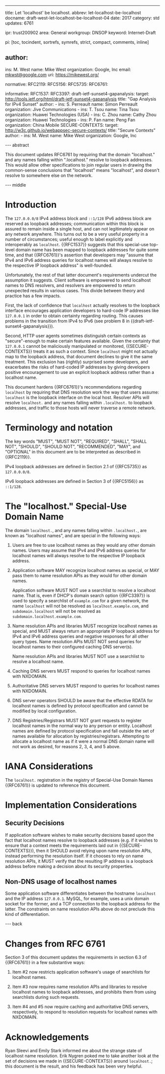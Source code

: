 ---
title: Let 'localhost' be localhost.
abbrev: let-localhost-be-localhost
docname: draft-west-let-localhost-be-localhost-04
date: 2017
category: std
updates: 6761

ipr: trust200902
area: General
workgroup: DNSOP
keyword: Internet-Draft

pi: [toc, tocindent, sortrefs, symrefs, strict, compact, comments, inline]

author:
-
  ins: M. West
  name: Mike West
  organization: Google, Inc
  email: mkwst@google.com
  uri: https://mikewest.org/

normative:
  RFC2119:
  RFC5156:
  RFC5735:
  RFC6761:

informative:
  RFC1537:
  RFC3397:
  draft-ietf-sunset4-gapanalysis:
    target: http://tools.ietf.org/html/draft-ietf-sunset4-gapanalysis
    title: "Gap Analysis for IPv4 Sunset"
    author:
    -
      ins: S. Perreault
      name: Simon Perreault
      organization: Jive Communications
    -
      ins: T. Tsou
      name: Tina Tsou
      organization: Huawei Technologies (USA)
    -
      ins: C. Zhou
      name: Cathy Zhou
      organization: Huawei Technologies
    -
      ins: P. Fan
      name: Peng Fan
      organization: China Mobile
  SECURE-CONTEXTS:
    target: http://w3c.github.io/webappsec-secure-contexts/
    title: "Secure Contexts"
    author:
    -
      ins: M. West
      name: Mike West
      organization: Google, Inc

--- abstract

This document updates RFC6761 by requiring that the domain "localhost." and any
names falling within ".localhost." resolve to loopback addresses. This would
allow other specifications to join regular users in drawing the common-sense
conclusions that "localhost" means "localhost", and doesn't resolve to somewhere
else on the network.

--- middle

# Introduction

The `127.0.0.0/8` IPv4 address block and `::1/128` IPv6 address block are
reserved as loopback addresses; communication within this block is assured to
remain inside a single host, and can not legitimately appear on any network
anywhere. This turns out to be a very useful property in a number of
circumstances; useful enough to label explicitly and interoperably as
`localhost`. {{RFC1537}} suggests that this special-use top-level domain name
has been mapped to loopback addresses for quite some time, and that
{{RFC6761}}'s assertion that developers may "assume that IPv4 and IPv6
address queries for localhost names will always resolve to the respective
IP loopback address" is well-founded.

Unfortunately, the rest of that latter document's requirements undercut the
assumption it suggests. Client software is empowered to send localhost names to
DNS resolvers, and resolvers are empowered to return unexpected results in
various cases. This divide between theory and practice has a few impacts.

First, the lack of confidence that `localhost` actually resolves to the loopback
interface encourages application developers to hard-code IP addresses like
`127.0.0.1` in order to obtain certainty regarding routing. This causes problems
in the transition from IPv4 to IPv6 (see problem 8 in
{{draft-ietf-sunset4-gapanalysis}}).

Second, HTTP user agents sometimes distinguish certain contexts as
"secure"-enough to make certain features available. Given the certainty that
`127.0.0.1` cannot be maliciously manipulated or monitored, {{SECURE-CONTEXTS}}
treats it as such a context. Since `localhost` might not actually map to the
loopback address, that document declines to give it the same treatment. This
exclusion has (rightly) surprised some developers, and exacerbates the risks
of hard-coded IP addresses by giving developers positive encouragement to use
an explicit loopback address rather than a localhost name.

This document hardens {{RFC6761}}'s recommendations regarding `localhost` by
requiring that DNS resolution work the way that users assume: `localhost` is the
loopback interface on the local host. Resolver APIs will resolve `localhost.` and
any names falling within `.localhost.` to loopback addresses, and traffic to
those hosts will never traverse a remote network.

# Terminology and notation

The key words "MUST", "MUST NOT", "REQUIRED", "SHALL", "SHALL NOT", "SHOULD",
"SHOULD NOT", "RECOMMENDED", "MAY", and "OPTIONAL" in this document are to be
interpreted as described in {{RFC2119}}.

IPv4 loopback addresses are defined in Section 2.1 of {{RFC5735}} as
`127.0.0.0/8`.

IPv6 loopback addresses are defined in Section 3 of {{RFC5156}} as `::1/128`.

# The "localhost." Special-Use Domain Name

The domain `localhost.`, and any names falling within `.localhost.`, are known
as "localhost names", and are special in the following ways:

1.  Users are free to use localhost names as they would any other domain names.
    Users may assume that IPv4 and IPv6 address queries for localhost names will
    always resolve to the respective IP loopback address.

2.  Application software MAY recognize localhost names as special, or MAY pass
    them to name resolution APIs as they would for other domain names.

    Application software MUST NOT use a searchlist to resolve a localhost name.
    That is, even if DHCP's domain search option {{RFC3397}} is used to specify
    a searchlist of `example.com` for a given network, the name `localhost` will
    not be resolved as `localhost.example.com`, and `subdomain.localhost` will
    not be resolved as `subdomain.localhost.example.com`.

3.  Name resolution APIs and libraries MUST recognize localhost names as
    special, and MUST always return an appropriate IP loopback address for
    IPv4 and IPv6 address queries and negative responses for all other query
    types. Name resolution APIs MUST NOT send queries for localhost names to
    their configured caching DNS server(s).
    
    Name resolution APIs and libraries MUST NOT use a searchlist to resolve a
    localhost name.

4.  Caching DNS servers MUST respond to queries for localhost names with
    NXDOMAIN.

5.  Authoritative DNS servers MUST respond to queries for localhost names with
    NXDOMAIN.

6.  DNS server operators SHOULD be aware that the effective RDATA for localhost
    names is defined by protocol specification and cannot be modified by local
    configuration.

7.  DNS Registries/Registrars MUST NOT grant requests to register localhost
    names in the normal way to any person or entity. Localhost names are
    defined by protocol specification and fall outside the set of names
    available for allocation by registries/registrars. Attempting to allocate a
    localhost name as if it were a normal DNS domain name will not work as
    desired, for reasons 2, 3, 4, and 5 above.

# IANA Considerations

The `localhost.` registration in the registry of Special-Use Domain Names
{{RFC6761}} is updated to reference this document.

# Implementation Considerations

## Security Decisions

If application software wishes to make security decisions based upon the fact
that localhost names resolve to loopback addresses (e.g. if it wishes to ensure
that a context meets the requirements laid out in {{SECURE-CONTEXTS}}), then it
SHOULD avoid relying upon name resolution APIs, instead performing the
resolution itself. If it chooses to rely on name resolution APIs, it MUST verify
that the resulting IP address is a loopback address before making a decision
about its security properties.

## Non-DNS usage of localhost names

Some application software differentiates between the hostname `localhost` and
the IP address `127.0.0.1`. MySQL, for example, uses a unix domain socket for
the former, and a TCP connection to the loopback address for the latter. The
constraints on name resolution APIs above do not preclude this kind of
differentiation.

--- back

# Changes from RFC 6761

Section 3 of this document updates the requirements in section 6.3 of
{{RFC6761}} in a few substantive ways:

1.  Item #2 now restricts application software's usage of searchlists for
    localhost names.

2.  Item #3 now requires name resolution APIs and libraries to resolve localhost
    names to loopback addresses, and prohibits them from using searchlists
    during such requests.

3.  Item #4 and #5 now require caching and authoritative DNS servers,
    respectively, to respond to resolution requests for localhost names with
    NXDOMAIN.

# Acknowledgements

Ryan Sleevi and Emily Stark informed me about the strange state of localhost
name resolution. Erik Nygren poked me to take another look at the set of
decisions we made in {{SECURE-CONTEXTS}} around `localhost.`; this document is
the result, and his feedback has been very helpful.
